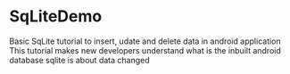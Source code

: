 # SqLiteDemo
Basic SqLite tutorial to insert,  udate and delete data in android application
This tutorial makes new developers understand what is the inbuilt android database sqlite is about
data changed
